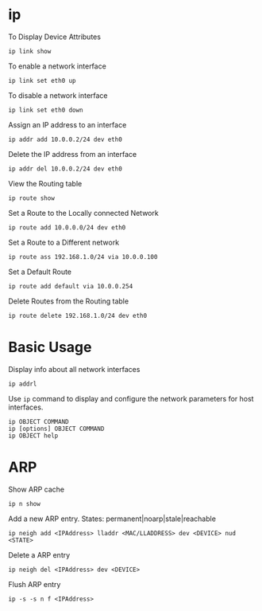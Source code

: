 # ip

To Display Device Attributes

    ip link show
    
To enable a network interface
    
    ip link set eth0 up
   
To disable a network interface
    
    ip link set eth0 down
    
Assign an IP address to an interface
    
    ip addr add 10.0.0.2/24 dev eth0

Delete the IP address from an interface
    
    ip addr del 10.0.0.2/24 dev eth0


View the Routing table
    
    ip route show

Set a Route to the Locally connected Network
    
    ip route add 10.0.0.0/24 dev eth0

Set a Route to a Different network
    
    ip route ass 192.168.1.0/24 via 10.0.0.100

Set a Default Route
    
    ip route add default via 10.0.0.254

Delete Routes from the Routing table
    
    ip route delete 192.168.1.0/24 dev eth0
    
# Basic Usage
Display info about all network interfaces
    
    ip addrl

Use `ip` command to display and configure the network parameters for host interfaces.

    ip OBJECT COMMAND
    ip [options] OBJECT COMMAND
    ip OBJECT help
    
# ARP

Show ARP cache

    ip n show
    
Add a new ARP entry. States: permanent|noarp|stale|reachable

    ip neigh add <IPAddress> lladdr <MAC/LLADDRESS> dev <DEVICE> nud <STATE>
    
Delete a ARP entry
    
    ip neigh del <IPAddress> dev <DEVICE>

Flush ARP entry

    ip -s -s n f <IPAddress>
    